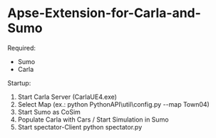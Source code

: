 # Apse-Extension-for-Carla-and-Sumo


Required:
- Sumo
- Carla

Startup:
1. Start Carla Server (CarlaUE4.exe)
2. Select Map (ex.: python PythonAPI\util\config.py --map Town04)
3. Start Sumo as CoSim
4. Populate Carla with Cars / Start Simulation in Sumo
5. Start spectator-Client python spectator.py

